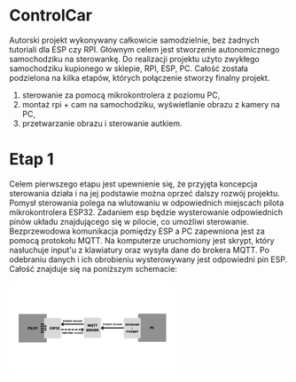 # ControlCar

Autorski projekt wykonywany całkowicie samodzielnie, bez żadnych tutoriali dla ESP czy RPI.
Głównym celem jest stworzenie autonomicznego samochodziku na sterowankę.
Do realizacji projektu użyto zwykłego samochodziku kupionego w sklepie, RPI, ESP, PC.
Całość została podzielona na kilka etapów, których połączenie stworzy finalny projekt.

1) sterowanie za pomocą mikrokontrolera z poziomu PC,
2) montaż rpi + cam na samochodziku, wyświetlanie obrazu z kamery na PC,
3) przetwarzanie obrazu i sterowanie autkiem.

# Etap 1
Celem pierwszego etapu jest upewnienie się, że przyjęta koncepcja sterowania działa i na jej podstawie można oprzeć dalszy rozwój projektu.
Pomysł sterowania polega na wlutowaniu w odpowiednich miejscach pilota mikrokontrolera ESP32.
Zadaniem esp będzie wysterowanie odpowiednich pinów układu znajdującego się w pilocie, co umożliwi sterowanie.
Bezprzewodowa komunikacja pomiędzy ESP a PC zapewniona jest za pomocą protokołu MQTT.
Na komputerze uruchomiony jest skrypt, który nasłuchuje input'u z klawiatury oraz wysyła dane do brokera MQTT.
Po odebraniu danych i ich obrobieniu wysterowywany jest odpowiedni pin ESP.
Całość znajduje się na poniższym schemacie:

<img
  src="/imgs/img0.png"
  alt="Alt text"
  title="Optional title"
  style="display: inline-block; margin: 0 auto; max-width: 300px">

##

